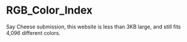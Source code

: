 # RGB_Color_Index
Say Cheese submission, this website is less than 3KB large, and still fits 4,096 different colors.
